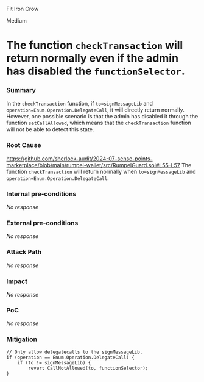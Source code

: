 Fit Iron Crow

Medium

# The function `checkTransaction` will return normally even if the admin has disabled the `functionSelector`.

### Summary

In the `checkTransaction` function, if `to=signMessageLib` and `operation=Enum.Operation.DelegateCall`, it will directly return normally. However, one possible scenario is that the admin has disabled it through the function `setCallAllowed`, which means that the `checkTransaction` function will not be able to detect this state.

### Root Cause

https://github.com/sherlock-audit/2024-07-sense-points-marketplace/blob/main/rumpel-wallet/src/RumpelGuard.sol#L55-L57
The function `checkTransaction` will return normally when `to=signMessageLib` and `operation=Enum.Operation.DelegateCall`.

### Internal pre-conditions

_No response_

### External pre-conditions

_No response_

### Attack Path

_No response_

### Impact

_No response_

### PoC

_No response_

### Mitigation

```solidity
// Only allow delegatecalls to the signMessageLib.
if (operation == Enum.Operation.DelegateCall) {
    if (to != signMessageLib) {
        revert CallNotAllowed(to, functionSelector);
}
```